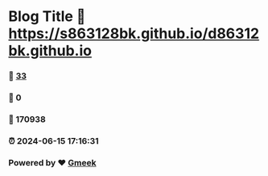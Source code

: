 # Blog Title :link: https://s863128bk.github.io/d86312bk.github.io 
### :page_facing_up: [33](https://s863128bk.github.io/d86312bk.github.io/tag.html) 
### :speech_balloon: 0 
### :hibiscus: 170938 
### :alarm_clock: 2024-06-15 17:16:31 
### Powered by :heart: [Gmeek](https://github.com/Meekdai/Gmeek)
